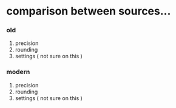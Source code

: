 # comparison between sources...

### old

1. precision
2. rounding
3. settings ( not sure on this )

### modern

1. precision
2. rounding
3. settings ( not sure on this )
